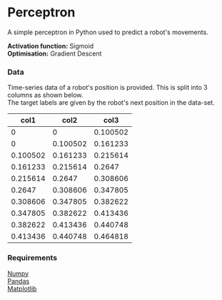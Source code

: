 # Perceptron
A simple perceptron in Python used to predict a robot's movements.  

**Activation function:** Sigmoid  
**Optimisation:** Gradient Descent  

### Data
Time-series data of a robot's position is provided. This is split into 3 columns as shown below.  
The target labels are given by the robot's next position in the data-set.

|  col1   |  col2   |  col3  |
| ------- | ------- | ------ |
|    0    |    0    |0.100502|
|    0    |0.100502 |0.161233|
|0.100502 |0.161233 |0.215614|
|0.161233 |0.215614 |0.2647  |
|0.215614 |0.2647   |0.308606|
|0.2647   |0.308606 |0.347805|
|0.308606 |0.347805 |0.382622|
|0.347805 |0.382622 |0.413436|
|0.382622 |0.413436 |0.440748|
|0.413436 |0.440748 |0.464818|


### Requirements
[Numpy](https://github.com/numpy/numpy)  
[Pandas](https://github.com/pandas-dev/pandas)  
[Matplotlib](https://github.com/matplotlib/matplotlib)  
